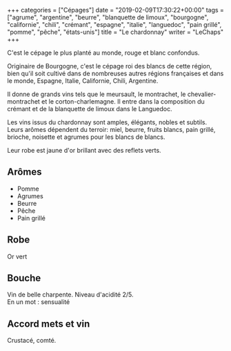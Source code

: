 +++
categories = ["Cépages"]
date = "2019-02-09T17:30:22+00:00"
tags = ["agrume", "argentine", "beurre", "blanquette de limoux", "bourgogne", "californie", "chili", "crémant", "espagne", "italie", "languedoc", "pain grillé", "pomme", "pêche", "états-unis"] 
title = "Le chardonnay"
writer = "LeChaps"
+++

C'est le cépage le plus planté au monde, rouge et blanc confondus.  

Originaire de Bourgogne, c'est le cépage roi des blancs de cette région, bien qu'il soit cultivé dans de nombreuses autres régions françaises et dans le monde, Espagne, Italie, Californie, Chili, Argentine.  

Il donne de grands vins tels que le meursault, le montrachet, le chevalier-montrachet et le corton-charlemagne. Il entre dans la composition du crémant et de la blanquette de limoux dans le Languedoc.  

Les vins issus du chardonnay sont amples, élégants, nobles et subtils. Leurs arômes dépendent du terroir: miel, beurre, fruits blancs, pain grillé, brioche, noisette et agrumes pour les blancs de blancs.  

Leur robe est jaune d'or brillant avec des reflets verts.

## Arômes

* Pomme
* Agrumes
* Beurre
* Pêche
* Pain grillé

## Robe

Or vert

## Bouche

Vin de belle charpente. Niveau d'acidité 2/5.  
En un mot : sensualité

## Accord mets et vin

Crustacé, comté.
